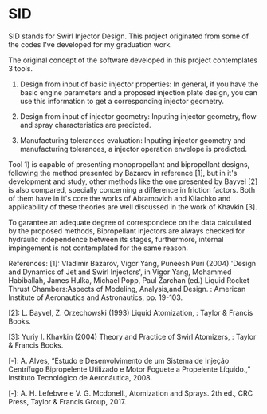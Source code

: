 # SID
SID stands for Swirl Injector Design. This project originated from some of the codes I've developed for my graduation work.


The original concept of the software developed in this project contemplates 3 tools.

1) Design from input of basic injector properties:
  In general, if you have the basic engine parameters and a proposed injection plate design, you can use this information to get a corresponding injector geometry.

2) Design from input of injector geometry:
  Inputing injector geometry, flow and spray characteristics are predicted.
  
3) Manufacturing tolerances evaluation:
  Inputing injector geometry and manufacturing tolerances, a injector operation envelope is predicted.
  
  
Tool 1) is capable of presenting monopropellant and bipropellant designs, following the method presented by Bazarov in reference [1], but in it's development and study, other methods like the one presented by Bayvel [2] is also compared, specially concerning a difference in friction factors. Both of them have in it's core the works of Abramovich and Kliachko and applicability of these theories are well discussed in the work of Khavkin [3].

To garantee an adequate degree of correspondece on the data calculated by the proposed methods, Bipropellant injectors are always checked for hydraulic independence between its stages, furthermore, internal impingement is not contemplated for the same reason.



References:
[1]: Vladimir Bazarov, Vigor Yang, Puneesh Puri (2004) 'Design and Dynamics of Jet and Swirl Injectors', in Vigor Yang, Mohammed Habiballah, James Hulka, Michael Popp, Paul Zarchan (ed.) Liquid Rocket Thrust Chambers:Aspects of Modeling, Analysis,and Design. : American Institute of Aeronautics and Astronautics, pp. 19-103.

[2]: L. Bayvel, Z. Orzechowski (1993) Liquid Atomization, : Taylor & Francis Books.

[3]: Yuriy I. Khavkin (2004) Theory and Practice of Swirl Atomizers, : Taylor & Francis Books.

[-]: A.  Alves,  “Estudo  e  Desenvolvimento  de  um  Sistema  de  Injeção  Centrífugo Bipropelente  Utilizado  e  Motor  Foguete  a  Propelente  Líquido.,”  Instituto Tecnológico de Aeronáutica, 2008.

[-]: A. H. Lefebvre e V. G. Mcdonell., Atomization and Sprays. 2th ed., CRC Press, Taylor & Francis Group, 2017. 
